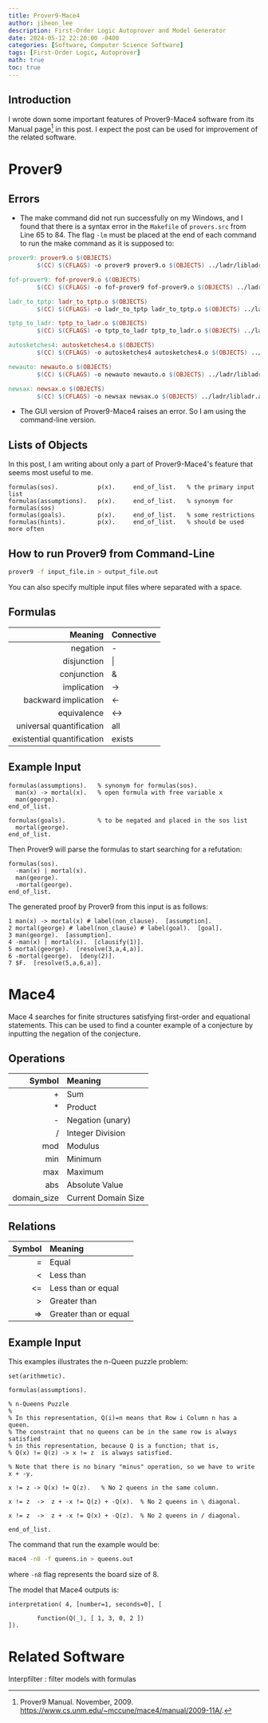 ```yaml
---
title: Prover9-Mace4
author: jiheon_lee
description: First-Order Logic Autoprover and Model Generator
date: 2024-05-12 22:20:00 -0400
categories: [Software, Computer Science Software]
tags: [First-Order Logic, Autoprover]
math: true
toc: true
---
```


## Introduction
I wrote down some important features of Prover9-Mace4 software from its Manual page[^manual] in this post. I expect the post can be used for improvement of the related software.

# Prover9
## Errors
- The make command did not run successfully on my Windows, and I found that there is a syntax error in the `Makefile` of `provers.src` from Line 65 to 84. The flag `-lm` must be placed at the end of each command to run the make command as it is supposed to:

```Makefile
prover9: prover9.o $(OBJECTS)
        $(CC) $(CFLAGS) -o prover9 prover9.o $(OBJECTS) ../ladr/libladr.a -lm

fof-prover9: fof-prover9.o $(OBJECTS)
        $(CC) $(CFLAGS) -o fof-prover9 fof-prover9.o $(OBJECTS) ../ladr/libladr.a -lm

ladr_to_tptp: ladr_to_tptp.o $(OBJECTS)
        $(CC) $(CFLAGS) -o ladr_to_tptp ladr_to_tptp.o $(OBJECTS) ../ladr/libladr.a -lm

tptp_to_ladr: tptp_to_ladr.o $(OBJECTS)
        $(CC) $(CFLAGS) -o tptp_to_ladr tptp_to_ladr.o $(OBJECTS) ../ladr/libladr.a -lm

autosketches4: autosketches4.o $(OBJECTS)
        $(CC) $(CFLAGS) -o autosketches4 autosketches4.o $(OBJECTS) ../ladr/libladr.a -lm

newauto: newauto.o $(OBJECTS)
        $(CC) $(CFLAGS) -o newauto newauto.o $(OBJECTS) ../ladr/libladr.a -lm

newsax: newsax.o $(OBJECTS)
        $(CC) $(CFLAGS) -o newsax newsax.o $(OBJECTS) ../ladr/libladr.a -lm
```

- The GUI version of Prover9-Mace4 raises an error. So I am using the command-line version.

## Lists of Objects
In this post, I am writing about only a part of Prover9-Mace4's feature that seems most useful to me.
```text
formulas(sos).           p(x).     end_of_list.   % the primary input list
formulas(assumptions).   p(x).     end_of_list.   % synonym for formulas(sos)
formulas(goals).         p(x).     end_of_list.   % some restrictions
formulas(hints).         p(x).     end_of_list.   % should be used more often
```

## How to run Prover9 from Command-Line
```bash
prover9 -f input_file.in > output_file.out
```
You can also specify multiple input files where separated with a space.

## Formulas
|                    Meaning | Connective |
| -------------------------: | :--------- |
|                   negation | -          |
|                disjunction | \|         |
|                conjunction | &          |
|                implication | ->         |
|       backward implication | <-         |
|                equivalence | <->        |
|   universal quantification | all        |
| existential quantification | exists     |

## Example Input
```text
formulas(assumptions).   % synonym for formulas(sos).
  man(x) -> mortal(x).   % open formula with free variable x
  man(george).
end_of_list.

formulas(goals).         % to be negated and placed in the sos list
  mortal(george).
end_of_list.
```
Then Prover9 will parse the formulas to start searching for a refutation:
```text
formulas(sos).           
  -man(x) | mortal(x).
  man(george).
  -mortal(george).
end_of_list.
```
The generated proof by Prover9 from this input is as follows:
```text
1 man(x) -> mortal(x) # label(non_clause).  [assumption].
2 mortal(george) # label(non_clause) # label(goal).  [goal].
3 man(george).  [assumption].
4 -man(x) | mortal(x).  [clausify(1)].
5 mortal(george).  [resolve(3,a,4,a)].
6 -mortal(george).  [deny(2)].
7 $F.  [resolve(5,a,6,a)].
```

# Mace4
Mace 4 searches for finite structures satisfying first-order and equational statements. This can be used to find a counter example of a conjecture by inputting the negation of the conjecture.

## Operations
|      Symbol | Meaning             |
| ----------: | :------------------ |
|           + | Sum                 |
|           * | Product             |
|           - | Negation (unary)    |
|           / | Integer Division    |
|         mod | Modulus             |
|         min | Minimum             |
|         max | Maximum             |
|         abs | Absolute Value      |
| domain_size | Current Domain Size |

## Relations
| Symbol | Meaning               |
| -----: | :-------------------- |
|      = | Equal                 |
|      < | Less than             |
|     <= | Less than or equal    |
|      > | Greater than          |
|     => | Greater than or equal |

## Example Input
This examples illustrates the n-Queen puzzle problem:
```text
set(arithmetic).

formulas(assumptions).

% n-Queens Puzzle
%
% In this representation, Q(i)=n means that Row i Column n has a queen.
% The constraint that no queens can be in the same row is always satisfied
% in this representation, because Q is a function; that is,
% Q(x) != Q(z) -> x != z  is always satisfied.

% Note that there is no binary "minus" operation, so we have to write x + -y.

x != z -> Q(x) != Q(z).   % No 2 queens in the same column.

x != z  ->  z + -x != Q(z) + -Q(x).  % No 2 queens in \ diagonal.

x != z  ->  z + -x != Q(x) + -Q(z).  % No 2 queens in / diagonal.

end_of_list.
```
The command that run the example would be:
```bash
mace4 -n8 -f queens.in > queens.out
```
where `-n8` flag represents the board size of 8.

The model that Mace4 outputs is:
```text
interpretation( 4, [number=1, seconds=0], [

        function(Q(_), [ 1, 3, 0, 2 ])
]).
```

# Related Software

Interpfilter
: filter models with formulas 


[^manual]: Prover9 Manual. November, 2009. https://www.cs.unm.edu/~mccune/mace4/manual/2009-11A/.